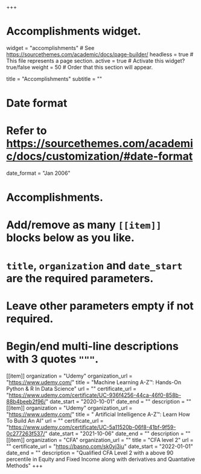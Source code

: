 +++
# Accomplishments widget.
widget = "accomplishments"  # See https://sourcethemes.com/academic/docs/page-builder/
headless = true  # This file represents a page section.
active = true  # Activate this widget? true/false
weight = 50  # Order that this section will appear.

title = "Accomplish&shy;ments"
subtitle = ""

# Date format
#   Refer to https://sourcethemes.com/academic/docs/customization/#date-format
date_format = "Jan 2006"

# Accomplishments.
#   Add/remove as many `[[item]]` blocks below as you like.
#   `title`, `organization` and `date_start` are the required parameters.
#   Leave other parameters empty if not required.
#   Begin/end multi-line descriptions with 3 quotes `"""`.

[[item]]
  organization = "Udemy"
  organization_url = "https://www.udemy.com/"
  title = "Machine Learning A-Z™: Hands-On Python & R In Data Science"
  url = ""
  certificate_url = "https://www.udemy.com/certificate/UC-936f4256-44ca-46f0-858b-88b4beeb2f96/"
  date_start = "2020-10-01"
  date_end = ""
  description = ""
[[item]]
  organization = "Udemy"
  organization_url = "https://www.udemy.com/"
  title = " Artificial Intelligence A-Z™: Learn How To Build An AI"
  url = ""
  certificate_url = "https://www.udemy.com/certificate/UC-5a11520b-06f8-41bf-9f59-0c277263f537/"
  date_start = "2021-10-06"
  date_end = ""
  description = ""
[[item]]
  organization = "CFA"
  organization_url = ""
  title = "CFA level 2"
  url = ""
  certificate_url = "https://basno.com/sk0yj3iu"
  date_start = "2022-01-01"
  date_end = ""
  description = "Qualified CFA Level 2 with a above 90 percentile in Equity and Fixed Income along with derivatives and Quantative Methods"
+++
